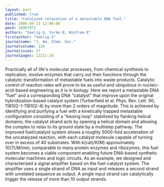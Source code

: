```yaml
---
layout: post
published: true
title: "Catalyzed relaxation of a metastable DNA fuel."
date: 2006-09-13 12:00:00
pmid: 16967972
authors: "Seelig G, Yurke B, Winfree E"
firstauthor: "Seelig G"
journalname: "J. Am. Chem. Soc."
journalvolume: 128
journalissue: 37
journalpages: 12211-20
---
```


Practically all of life's molecular processes, from chemical synthesis to replication, involve enzymes that carry out their functions through the catalytic transformation of metastable fuels into waste products. Catalytic control of reaction rates will prove to be as useful and ubiquitous in nucleic-acid-based engineering as it is in biology. Here we report a metastable DNA "fuel" and a corresponding DNA "catalyst" that improve upon the original hybridization-based catalyst system (Turberfield et al. Phys. Rev. Lett. 90, 118102-1-118102-4) by more than 2 orders of magnitude. This is achieved by identifying and purifying a fuel with a kinetically trapped metastable configuration consisting of a "kissing loop" stabilized by flanking helical domains; the catalyst strand acts by opening a helical domain and allowing the complex to relax to its ground state by a multistep pathway. The improved fuel/catalyst system shows a roughly 5000-fold acceleration of the uncatalyzed reaction, with each catalyst molecule capable of turning over in excess of 40 substrates. With k(cat)/K(M) approximately 10(7)/M/min, comparable to many protein enzymes and ribozymes, this fuel system becomes a viable component enabling future DNA-based synthetic molecular machines and logic circuits. As an example, we designed and characterized a signal amplifier based on the fuel-catalyst system. The amplifier uses a single strand of DNA as input and releases a second strand with unrelated sequence as output. A single input strand can catalytically trigger the release of more than 10 output strands.

